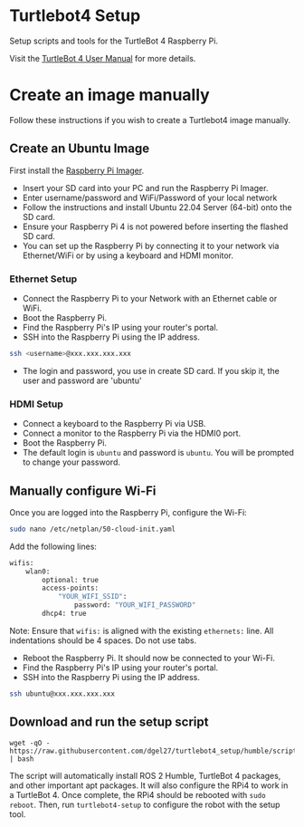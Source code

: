 # Turtlebot4 Setup

Setup scripts and tools for the TurtleBot 4 Raspberry Pi.

Visit the [TurtleBot 4 User Manual](https://turtlebot.github.io/turtlebot4-user-manual/software/turtlebot4_setup.html) for more details.

# Create an image manually

Follow these instructions if you wish to create a Turtlebot4 image manually.

## Create an Ubuntu Image

First install the [Raspberry Pi Imager](https://www.raspberrypi.com/software/).

- Insert your SD card into your PC and run the Raspberry Pi Imager.
- Enter username/password and WiFi/Password of your local network
- Follow the instructions and install Ubuntu 22.04 Server (64-bit) onto the SD card.
- Ensure your Raspberry Pi 4 is not powered before inserting the flashed SD card. 
- You can set up the Raspberry Pi by connecting it to your network via Ethernet/WiFi or by using a keyboard and HDMI monitor.

### Ethernet Setup

- Connect the Raspberry Pi to your Network with an Ethernet cable or WiFi.
- Boot the Raspberry Pi. 
- Find the Raspberry Pi's IP using your router's portal.
- SSH into the Raspberry Pi using the IP address.
```bash
ssh <username>@xxx.xxx.xxx.xxx
```
- The login and password, you use in create SD card. If you skip it, the user and password are 'ubuntu'

### HDMI Setup

- Connect a keyboard to the Raspberry Pi via USB.
- Connect a monitor to the Raspberry Pi via the HDMI0 port.
- Boot the Raspberry Pi.
- The default login is `ubuntu` and password is `ubuntu`. You will be prompted to change your password.

## Manually configure Wi-Fi

Once you are logged into the Raspberry Pi, configure the Wi-Fi:

```bash
sudo nano /etc/netplan/50-cloud-init.yaml
```
Add the following lines:
```bash
wifis:
    wlan0:
        optional: true
        access-points:
            "YOUR_WIFI_SSID":
                password: "YOUR_WIFI_PASSWORD"
        dhcp4: true
```
Note: Ensure that `wifis:` is aligned with the existing `ethernets:` line. All indentations should be 4 spaces. Do not use tabs.
- Reboot the Raspberry Pi. It should now be connected to your Wi-Fi.
- Find the Raspberry Pi's IP using your router's portal.
- SSH into the Raspberry Pi using the IP address.
```bash
ssh ubuntu@xxx.xxx.xxx.xxx
```

## Download and run the setup script

```
wget -qO - https://raw.githubusercontent.com/dgel27/turtlebot4_setup/humble/scripts/Robot_RPI_setup.sh | bash
```

The script will automatically install ROS 2 Humble, TurtleBot 4 packages, and other important apt packages. It will also configure the RPi4 to work in a TurtleBot 4. Once complete, the RPi4 should be rebooted with `sudo reboot`. Then, run `turtlebot4-setup` to configure the robot with the setup tool.
